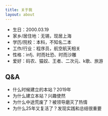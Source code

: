```yaml
---
title: 关于我
layout: about
---
```


* 生日：2000.03.19
* 家乡/居住地：无锡，现居上海
* 学历/院校：本科，不知名二本
* 工作/行业：程序员，航空航天相关
* 性格：infj、时而社恐、时而沙雕
* 爱好：码农、猫奴、王者、二次元、k歌、旅游

## Q&A

* 什么时候建立的本站？2019年
* 为什么建立本站？兴趣使然
* 为什么中途荒废了？被领导磨灭了热情
* 为什么25年又复活了？发现实践和总结很重要
